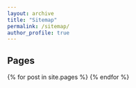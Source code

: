 ```yaml
---
layout: archive
title: "Sitemap"
permalink: /sitemap/
author_profile: true
---
```




<h2>Pages</h2>
{% for post in site.pages %}
{% endfor %}

